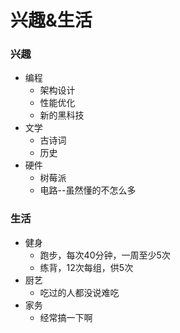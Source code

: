 # 兴趣&生活

### 兴趣
- 编程
  - 架构设计
  - 性能优化
  - 新的黑科技
- 文学
  - 古诗词
  - 历史
- 硬件
  - 树莓派
  - 电路--虽然懂的不怎么多
### 生活
- 健身
  - 跑步，每次40分钟，一周至少5次
  - 练背，12次每组，供5次
- 厨艺
  - 吃过的人都没说难吃
- 家务
  - 经常搞一下啊